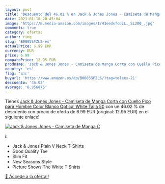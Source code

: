 ```yaml
---
layout: post
title: 'Descuento del 46.02 % en Jack & Jones Jones - Camiseta de Manga C'
date: 2021-01-18 20:45:04
image: 'https://m.media-amazon.com/images/I/41eedxfcdzL._SL200_.jpg'
comments: true
category: ofertas
author: ring
slug: 'B0085SFZLS-es'
actualPrice: 6.99 EUR
currency: EUR
price: 6.99
comparePrice: 12.95 EUR
prodname: 'Jack & Jones Jones - Camiseta de Manga Corta con Cuello Pico para Hombre  Color Blanco  Optical White   Talla 50'
country: 'es'
flag: '🇪🇸'
buyurl: 'https://www.amazon.es/dp/B0085SFZLS/?tag=tolees-21'
descuento: '46.02'
average: '6.956875'
---
```


Tienes [Jack & Jones Jones - Camiseta de Manga Corta con Cuello Pico para Hombre  Color Blanco  Optical White   Talla 50](https://www.amazon.es/dp/B0085SFZLS/?tag=tolees-21) con un 46.02 % de descuento con precio de oferta de 6.99 EUR (original: 12.95 EUR) en el siguiente enlace!

[![Jack & Jones Jones - Camiseta de Manga C](https://m.media-amazon.com/images/I/41eedxfcdzL._SL200_.jpg)](https://www.amazon.es/dp/B0085SFZLS/?tag=tolees-21)

ℹ️:

- Jack & Jones Plain V Neck T-Shirts
- Good Quality Tee
- Slim Fit
- New Seasons Style
- Picture Shows The White T Shirts

[🛒 Accede a la oferta!!](https://www.amazon.es/dp/B0085SFZLS/?tag=tolees-21)
